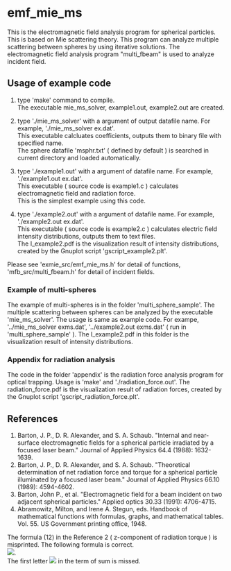 # emf_mie_ms
This is the electromagnetic field analysis program for spherical particles. This is based on Mie scattering theory. 
This program can analyze multiple scattering between spheres by using iterative solutions. 
The electromagnetic field analysis program "multi_fbeam" is used to analyze incident field. 

## Usage of example code

1. type 'make' command to compile.  
   The executable mie_ms_solver, example1.out, example2.out are created.  
   
2. type './mie_ms_solver' with a argument of output datafile name. For example, './mie_ms_solver ex.dat'.  
   This executable calcluates coefficients, outputs them to binary file with specified name.  
   The sphere datafile 'msphr.txt' ( defined by default ) is searched in current directory and loaded automatically. 
   
3. type './example1.out' with a argument of datafile name. For example, './example1.out ex.dat'.  
   This executable ( source code is example1.c ) calculates electromagnetic field and radiation force.  
   This is the simplest example using this code. 
   
4. type './example2.out' with a argument of datafile name. For example, './example2.out ex.dat'.  
   This executable ( source code is example2.c ) calculates electric field intensity distributions, outputs them to text files.  
  The I_example2.pdf is the visualization result of intensity distributions, created by the Gnuplot script 'gscript_example2.plt'.
   
Please see 'exmie_src/emf_mie_ms.h' for detail of functions, 'mfb_src/multi_fbeam.h' for detail of incident fields. 


### Example of multi-spheres
The example of multi-spheres is in the folder 'multi_sphere_sample'. 
The multiple scattering between spheres can be analyzed by the executable 'mie_ms_solver'.
The usage is same as example code. 
For exampe, '../mie_ms_solver exms.dat', '../example2.out exms.dat' ( run in 'multi_sphere_sample' ). 
The I_example2.pdf in this folder is the visualization result of intensity distributions. 


### Appendix for radiation analysis  
The code in the folder 'appendix' is the radiation force analysis program for optical trapping. 
Usage is 'make' and './radiation_force.out'.
The radiation_force.pdf is the visualization result of radiation forces, created by the Gnuplot script 'gscript_radiation_force.plt'.


## References
1. Barton, J. P., D. R. Alexander, and S. A. Schaub. "Internal and near‐surface electromagnetic fields for a spherical particle irradiated by a focused laser beam." Journal of Applied Physics 64.4 (1988): 1632-1639.  
2. Barton, J. P., D. R. Alexander, and S. A. Schaub. "Theoretical determination of net radiation force and torque for a spherical particle illuminated by a focused laser beam." Journal of Applied Physics 66.10 (1989): 4594-4602.  
3. Barton, John P., et al. "Electromagnetic field for a beam incident on two adjacent spherical particles." Applied optics 30.33 (1991): 4706-4715.  
4. Abramowitz, Milton, and Irene A. Stegun, eds. Handbook of mathematical functions with formulas, graphs, and mathematical tables. Vol. 55. US Government printing office, 1948.  

The formula (12) in the Reference 2 ( z-component of radiation torque ) is misprinted. The following formula is correct.  
<img src="https://latex.codecogs.com/gif.latex?\frac{\left<N_z\right>}{a^3E_0^2}=-\frac{a}{8\pi}\sum_{l=1}^{\infty}\sum_{m=-l}^{l}l(l+1)m\left[\epsilon_{\mathrm{ext}}|a_{lm}|^2+|b_{lm}|^2+\Re(\epsilon_{\mathrm{ext}}a_{lm}A_{lm}^*+b_{lm}B_{lm}^*)\right]">.  
The first letter <img src="https://latex.codecogs.com/gif.latex?l"> in the term of sum is missed.



